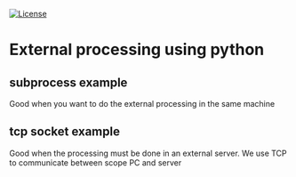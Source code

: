 [![License](https://img.shields.io/badge/License-BSD_3--Clause-blue.svg)](https://opensource.org/licenses/BSD-3-Clause)

# External processing using python

## subprocess example
Good when you want to do the external processing in the same machine

## tcp socket example
Good when the processing must be done in an external server. We use TCP to communicate between scope PC and server